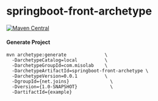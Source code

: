 # springboot-front-archetype

[![Maven Central](https://maven-badges.herokuapp.com/maven-central/com.misolab/springboot-front-archetype/badge.svg)](https://maven-badges.herokuapp.com/maven-central/com.misolab/springboot-front-archetype)


#### Generate Project
```
mvn archetype:generate              \
  -DarchetypeCatalog=local          \
  -DarchetypeGroupId=com.misolab    \
  -DarchetypeArtifactId=springboot-front-archetype \
  -DarchetypeVersion=0.0.1          \
  -DgroupId={net.joins}               \
  -Dversion={1.0-SNAPSHOT}            \
  -DartifactId={example}
```
